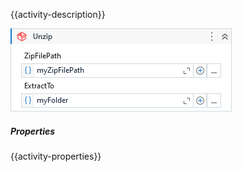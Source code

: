 {{activity-description}}

![](../img/activities/Unzip.png)

##### Properties

{{activity-properties}}